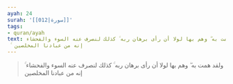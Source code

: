 ```yaml
---
ayah: 24
surah: '[[012|سورة]]'
tags:
- quran/ayah
text: ولقد همت به ۖ وهم بها لولا أن رأى برهان ربه ۚ كذلك لنصرف عنه السوء والفحشاء
  ۚ إنه من عبادنا المخلصين
---
```

> ولقد همت به ۖ وهم بها لولا أن رأى برهان ربه ۚ كذلك لنصرف عنه السوء والفحشاء ۚ إنه من عبادنا المخلصين
